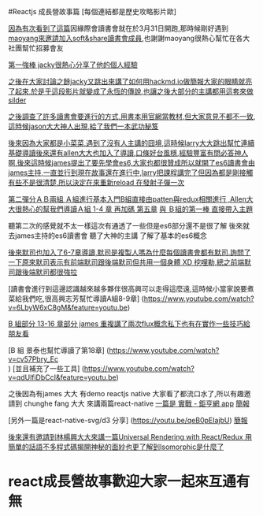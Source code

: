 #Reactjs 成長營故事篇 [每個連結都是歷史攻略影片歐]


[因為有次看到了這篇](https://www.youtube.com/watch?v=sHsmh3eRP04)因緣際會讀書會就在於3月31日開跑,那時候剛好遇到[maoyang來邀請加入soft&share讀書會成員](https://github.com/orgs/softnshare/dashboard),也謝謝maoyang很熱心幫忙在各大社團幫忙招募會友

[第一強棒 jacky很熱心分享了他的個人經驗](http://www.slideshare.net/hungjie19/hello-reactjs-01-bulid-my-first-web-app)

[之後在大家討論之餘jacky又跳出來講了如何用hackmd.io做簡報大家的眼睛就亮了起來,於是乎這段影片就變成了永恆的傳說,也讓之後大部分的主講都用這套來做silder](https://www.youtube.com/watch?v=8maKJ6CJ9no)

[之後調查了許多讀書會要進行的方式,用書本用官網當教材,但大家意見不都不一致,這時候jason大大神人出現,給了我們一本武功秘笈](https://github.com/shiningjason1989/react-quick-tutorial
)

[後來因為大家都是小菜菜,遇到了沒有人主講的囧境,這時候larry大大跳出幫忙連續基礎導讀後來還有allen大大也加入了導讀,口條好台風穩,經驗豐富有問必答神人啊,後來這時候james提出了要先學會es6,大家也都很贊成所以就開了es6讀書會由james主持,一直並行到現在故事還在進行中,larry把課程講完了但因為都是剛接觸有些不是很清楚,所以決定在來重新reload 在發射子彈一次
](https://www.facebook.com/groups/gruntjsTW/?fref=ts)


[第二彈分ＡＢ兩組 Ａ組進行基本入門B組直接由patten與redux相關進行 ,Allen大大很熱心的幫我們導讀Ａ組 1-4 章 ](https://www.youtube.com/watch?v=EkjdBs1Fzeo&list=PLjCvPv97gItIvMkDEot1vYH6NmE6EwO56&index=1) [再加碼 第五章](https://www.youtube.com/watch?v=oJ6WZjFrUHc&list=PLjCvPv97gItIvMkDEot1vYH6NmE6EwO56&index=2) [與 Ｂ組的第一棒 直接帶入主題](https://www.youtube.com/watch?v=2cfMA0uDOYE&list=PLjCvPv97gItIvMkDEot1vYH6NmE6EwO56&index=3)

聽第二次的感覺就不太一樣這次有通透了一些但是es6部分還不是很了解
後來就去james主持的es6讀書會 聽了大神的主講
了解了基本的es6概念

[後來默司也加入了6-7章導讀,默司是複製人嗎為什麼每個讀書會都有默司.詢問了一下原來默司表示有前端默司跟後端默司但共用一個身體 XD 挖哩勒,總之前端默司跟後端默司都很強拉
](https://www.facebook.com/mosluce/videos/10210633331609210/)

[讀書會進行到這邊認識越來越多夥伴很高興可以走得這麼遠,這時候小當家說要煮菜給我們吃,很高興志芳幫忙導讀A組8-9章]
(https://www.youtube.com/watch?v=6LbyW6xC8gM&feature=youtu.be)

[B 組部分 13-16 章部分 james 重複講了兩次flux概念私下也有在實作一些技巧給朋友看
](https://youtu.be/RgB_2R8j3L8)

[B 組 景泰也幫忙導讀了第18章]
(https://www.youtube.com/watch?v=cv57Pbry_Ec				
)
[並且補充了一些工具]
(https://www.youtube.com/watch?v=qdUlfiDbCcI&feature=youtu.be)

之後因為有james 大大 有demo reactjs native 大家看了都流口水了,所以有趣邀請到 chunghe fang 大大 來講兩篇react-native
[一篇是 實戰 - 鉅亨網 app](https://youtu.be/NEmQAC9IMLk)
[簡報](https://docs.google.com/presentation/d/1F27AKUZMgoaenTz0xqRCaDp2rbWgjRRzMtAU8Ubm9t8/edit#slide=id.p)

[另外一篇是react-native-svg/d3 分享]
(https://youtu.be/qeB0pEIajbU)
[簡報](https://github.com/chunghe/React-Native-Stock-Chart)


[後來還有邀請到林楊興大大來講一篇Universal Rendering with React/Redux 用簡單的話語不多程式碼揭開神秘的面紗也更了解到Isomorphic是什麼了](https://youtu.be/xoMGdasN6cw)


# react成長營故事歡迎大家一起來互通有無
